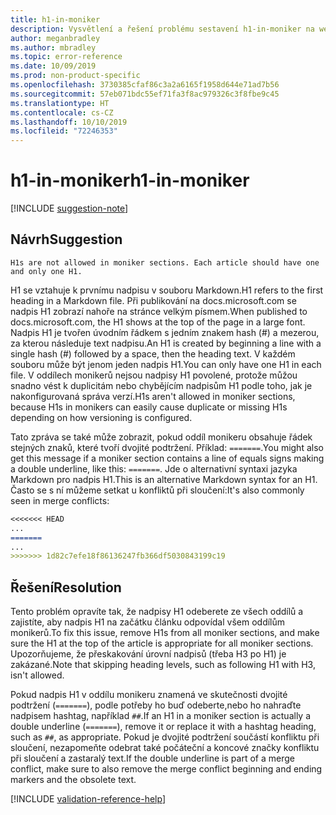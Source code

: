 ```yaml
---
title: h1-in-moniker
description: Vysvětlení a řešení problému sestavení h1-in-moniker na webu Docs
author: meganbradley
ms.author: mbradley
ms.topic: error-reference
ms.date: 10/09/2019
ms.prod: non-product-specific
ms.openlocfilehash: 3730385cfaf86c3a2a6165f1958d644e71ad7b56
ms.sourcegitcommit: 57eb071bdc55ef71fa3f8ac979326c3f8fbe9c45
ms.translationtype: HT
ms.contentlocale: cs-CZ
ms.lasthandoff: 10/10/2019
ms.locfileid: "72246353"
---
```

# <a name="h1-in-moniker"></a><span data-ttu-id="a3c18-103">h1-in-moniker</span><span class="sxs-lookup"><span data-stu-id="a3c18-103">h1-in-moniker</span></span>

[!INCLUDE [suggestion-note](includes/suggestion-note.md)]

## <a name="suggestion"></a><span data-ttu-id="a3c18-104">Návrh</span><span class="sxs-lookup"><span data-stu-id="a3c18-104">Suggestion</span></span>

`H1s are not allowed in moniker sections. Each article should have one and only one H1.`

<span data-ttu-id="a3c18-105">H1 se vztahuje k prvnímu nadpisu v souboru Markdown.</span><span class="sxs-lookup"><span data-stu-id="a3c18-105">H1 refers to the first heading in a Markdown file.</span></span> <span data-ttu-id="a3c18-106">Při publikování na docs.microsoft.com se nadpis H1 zobrazí nahoře na stránce velkým písmem.</span><span class="sxs-lookup"><span data-stu-id="a3c18-106">When published to docs.microsoft.com, the H1 shows at the top of the page in a large font.</span></span> <span data-ttu-id="a3c18-107">Nadpis H1 je tvořen úvodním řádkem s jedním znakem hash (#) a mezerou, za kterou následuje text nadpisu.</span><span class="sxs-lookup"><span data-stu-id="a3c18-107">An H1 is created by beginning a line with a single hash (#) followed by a space, then the heading text.</span></span> <span data-ttu-id="a3c18-108">V každém souboru může být jenom jeden nadpis H1.</span><span class="sxs-lookup"><span data-stu-id="a3c18-108">You can only have one H1 in each file.</span></span> <span data-ttu-id="a3c18-109">V oddílech monikerů nejsou nadpisy H1 povolené, protože můžou snadno vést k duplicitám nebo chybějícím nadpisům H1 podle toho, jak je nakonfigurovaná správa verzí.</span><span class="sxs-lookup"><span data-stu-id="a3c18-109">H1s aren't allowed in moniker sections, because H1s in monikers can easily cause duplicate or missing H1s depending on how versioning is configured.</span></span>

<span data-ttu-id="a3c18-110">Tato zpráva se také může zobrazit, pokud oddíl monikeru obsahuje řádek stejných znaků, které tvoří dvojité podtržení. Příklad: `=======`.</span><span class="sxs-lookup"><span data-stu-id="a3c18-110">You might also get this message if a moniker section contains a line of equals signs making a double underline, like this: `=======`.</span></span> <span data-ttu-id="a3c18-111">Jde o alternativní syntaxi jazyka Markdown pro nadpis H1.</span><span class="sxs-lookup"><span data-stu-id="a3c18-111">This is an alternative Markdown syntax for an H1.</span></span> <span data-ttu-id="a3c18-112">Často se s ní můžeme setkat u konfliktů při sloučení:</span><span class="sxs-lookup"><span data-stu-id="a3c18-112">It's also commonly seen in merge conflicts:</span></span>

```markdown
<<<<<<< HEAD
...
=======
...
>>>>>>> 1d82c7efe18f86136247fb366df5030843199c19
```

## <a name="resolution"></a><span data-ttu-id="a3c18-113">Řešení</span><span class="sxs-lookup"><span data-stu-id="a3c18-113">Resolution</span></span>

<span data-ttu-id="a3c18-114">Tento problém opravíte tak, že nadpisy H1 odeberete ze všech oddílů a zajistíte, aby nadpis H1 na začátku článku odpovídal všem oddílům monikerů.</span><span class="sxs-lookup"><span data-stu-id="a3c18-114">To fix this issue, remove H1s from all moniker sections, and make sure the H1 at the top of the article is appropriate for all moniker sections.</span></span> <span data-ttu-id="a3c18-115">Upozorňujeme, že přeskakování úrovní nadpisů (třeba H3 po H1) je zakázané.</span><span class="sxs-lookup"><span data-stu-id="a3c18-115">Note that skipping heading levels, such as following H1 with H3, isn't allowed.</span></span>

<span data-ttu-id="a3c18-116">Pokud nadpis H1 v oddílu monikeru znamená ve skutečnosti dvojité podtržení (`=======`), podle potřeby ho buď odeberte,nebo ho nahraďte nadpisem hashtag, například `##`.</span><span class="sxs-lookup"><span data-stu-id="a3c18-116">If an H1 in a moniker section is actually a double underline (`=======`), remove it or replace it with a hashtag heading, such as `##`, as appropriate.</span></span> <span data-ttu-id="a3c18-117">Pokud je dvojité podtržení součástí konfliktu při sloučení, nezapomeňte odebrat také počáteční a koncové značky konfliktu při sloučení a zastaralý text.</span><span class="sxs-lookup"><span data-stu-id="a3c18-117">If the double underline is part of a merge conflict, make sure to also remove the merge conflict beginning and ending markers and the obsolete text.</span></span>

<!--make sure to add this file to your includes folder and verify the path-->
[!INCLUDE [validation-reference-help](includes/validation-reference-help.md)]
